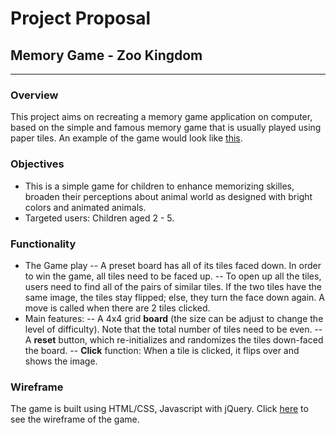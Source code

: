 # Project Proposal
## __Memory Game - Zoo Kingdom__
***
### Overview
This project aims on recreating a memory game application on computer, based on the simple and famous memory game that is usually played using paper tiles. An example of the game would look like [this](http://ep.yimg.com/ay/yhst-60941595948465/animals-wooden-memory-game-4.gif).

### Objectives
- This is a simple game for children to enhance memorizing skilles, broaden their perceptions about animal world as designed with bright colors and animated animals. 
- Targeted users: Children aged 2 - 5.

### Functionality 
- The Game play
    -- A preset board has all of its tiles faced down. In order to win the game, all tiles need to be faced up.
    -- To open up all the tiles, users need to find all of the pairs of similar tiles. If the two tiles have the same image, the tiles stay flipped; else, they turn the face down again. A move is called when there are 2 tiles clicked.
- Main features:
    -- A 4x4 grid __board__ (the size can be adjust to change the level of difficulty). Note that the total number of tiles need to be even.
    -- A __reset__ button, which re-initializes and randomizes the tiles down-faced the board.
    -- __Click__ function: When a tile is clicked, it flips over and shows the image. 

### Wireframe
The game is built using HTML/CSS, Javascript with jQuery. Click [here](https://wireframe.cc/NnO8yT) to see the wireframe of the game.




